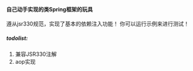 #### 自己动手实现的类Spring框架的玩具
遵从jsr330规范，实现了基本的依赖注入功能！
你可以运行示例来进行测试！

##### todolist:
1. 兼容JSR330注解
2. aop实现